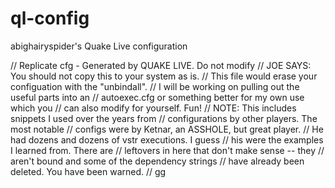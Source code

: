 # ql-config
abighairyspider's Quake Live configuration


// Replicate cfg - Generated by QUAKE LIVE. Do not modify
// JOE SAYS: You should not copy this to your system as is.
// This file would erase your configuation with the "unbindall".
// I will be working on pulling out the useful parts into an
// autoexec.cfg or something better for my own use which you 
// can also modify for yourself.  Fun!
// NOTE: This includes snippets I used over the years from
// configurations by other players.  The most notable 
// configs were by Ketnar, an ASSHOLE, but great player.
// He had dozens and dozens of vstr executions.  I guess
// his were the examples I learned from.  There are
// leftovers in here that don't make sense -- they 
// aren't bound and some of the dependency strings
// have already been deleted.  You have been warned.
// gg
